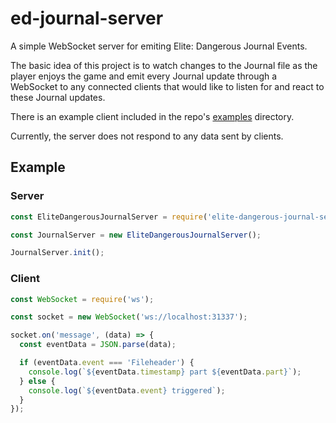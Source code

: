 # ed-journal-server

A simple WebSocket server for emiting Elite: Dangerous Journal Events.

The basic idea of this project is to watch changes to the Journal file as the
player enjoys the game and emit every Journal update through a WebSocket to
any connected clients that would like to listen for and react to these Journal
updates.

There is an example client included in the repo's [examples](/tree/master/examples/)
directory.

Currently, the server does not respond to any data sent by clients.

## Example

### Server

```javascript
const EliteDangerousJournalServer = require('elite-dangerous-journal-server');

const JournalServer = new EliteDangerousJournalServer();

JournalServer.init();
```

### Client

```javascript
const WebSocket = require('ws');

const socket = new WebSocket('ws://localhost:31337');

socket.on('message', (data) => {
  const eventData = JSON.parse(data);

  if (eventData.event === 'Fileheader') {
    console.log(`${eventData.timestamp} part ${eventData.part}`);
  } else {
    console.log(`${eventData.event} triggered`);
  }
});
```
